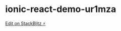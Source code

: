 # ionic-react-demo-ur1mza

[Edit on StackBlitz ⚡️](https://stackblitz.com/edit/ionic-react-demo-ur1mza)